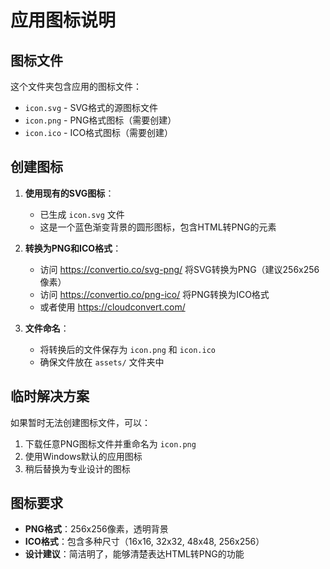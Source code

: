 # 应用图标说明

## 图标文件

这个文件夹包含应用的图标文件：

- `icon.svg` - SVG格式的源图标文件
- `icon.png` - PNG格式图标（需要创建）
- `icon.ico` - ICO格式图标（需要创建）

## 创建图标

1. **使用现有的SVG图标**：
   - 已生成 `icon.svg` 文件
   - 这是一个蓝色渐变背景的圆形图标，包含HTML转PNG的元素

2. **转换为PNG和ICO格式**：
   - 访问 https://convertio.co/svg-png/ 将SVG转换为PNG（建议256x256像素）
   - 访问 https://convertio.co/png-ico/ 将PNG转换为ICO格式
   - 或者使用 https://cloudconvert.com/

3. **文件命名**：
   - 将转换后的文件保存为 `icon.png` 和 `icon.ico`
   - 确保文件放在 `assets/` 文件夹中

## 临时解决方案

如果暂时无法创建图标文件，可以：
1. 下载任意PNG图标文件并重命名为 `icon.png`
2. 使用Windows默认的应用图标
3. 稍后替换为专业设计的图标

## 图标要求

- **PNG格式**：256x256像素，透明背景
- **ICO格式**：包含多种尺寸（16x16, 32x32, 48x48, 256x256）
- **设计建议**：简洁明了，能够清楚表达HTML转PNG的功能 